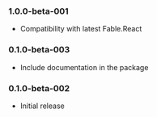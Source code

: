### 1.0.0-beta-001

* Compatibility with latest Fable.React

### 0.1.0-beta-003

* Include documentation in the package

### 0.1.0-beta-002

* Initial release
